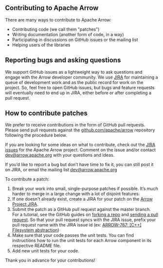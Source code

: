 <!---
  Licensed to the Apache Software Foundation (ASF) under one
  or more contributor license agreements.  See the NOTICE file
  distributed with this work for additional information
  regarding copyright ownership.  The ASF licenses this file
  to you under the Apache License, Version 2.0 (the
  "License"); you may not use this file except in compliance
  with the License.  You may obtain a copy of the License at

    http://www.apache.org/licenses/LICENSE-2.0

  Unless required by applicable law or agreed to in writing,
  software distributed under the License is distributed on an
  "AS IS" BASIS, WITHOUT WARRANTIES OR CONDITIONS OF ANY
  KIND, either express or implied.  See the License for the
  specific language governing permissions and limitations
  under the License.
-->

## Contributing to Apache Arrow

There are many ways to contribute to Apache Arrow:

* Contributing code (we call them "patches")
* Writing documentation (another form of code, in a way)
* Participating in discussions on GitHub issues or the mailing list
* Helping users of the libraries

## Reporting bugs and asking questions

We support GitHub issues as a lightweight way to ask questions and engage with
the Arrow developer community. We use [JIRA][3] for maintaining a queue of
development work and as the public record for work on the project. So, feel
free to open GitHub issues, but bugs and feature requests will eventually need
to end up in JIRA, either before or after completing a pull request.

## How to contribute patches

We prefer to receive contributions in the form of GitHub pull requests. Please
send pull requests against the [github.com/apache/arrow][4] repository following
the procedure below.

If you are looking for some ideas on what to contribute, check out the [JIRA
issues][3] for the Apache Arrow project. Comment on the issue and/or contact
[dev@arrow.apache.org](https://lists.apache.org/list.html?dev@arrow.apache.org)
with your questions and ideas.

If you’d like to report a bug but don’t have time to fix it, you can still post
it on JIRA, or email the mailing list
[dev@arrow.apache.org](https://lists.apache.org/list.html?dev@arrow.apache.org)

To contribute a patch:

1. Break your work into small, single-purpose patches if possible. It’s much
harder to merge in a large change with a lot of disjoint features.
2. If one doesn't already exist, create a JIRA for your patch on the [Arrow Project
JIRA](https://issues.apache.org/jira/browse/ARROW).
3. Submit the patch as a GitHub pull request against the master branch. For a
tutorial, see the GitHub guides on [forking a repo](https://help.github.com/en/articles/fork-a-repo)
and [sending a pull request](https://help.github.com/en/articles/creating-a-pull-request-from-a-fork). So that your pull request syncs with the JIRA issue, prefix your pull request
name with the JIRA issue id (ex: [ARROW-767: [C++] Filesystem abstraction](https://github.com/apache/arrow/pull/4225))
4. Make sure that your code passes the unit tests. You can find instructions
how to run the unit tests for each Arrow component in its respective README
file.
5. Add new unit tests for your code.

Thank you in advance for your contributions!

[1]: mailto:dev-subscribe@arrow.apache.org
[2]: https://github.com/apache/arrow/tree/master/format
[3]: https://issues.apache.org/jira/browse/ARROW
[4]: https://github.com/apache/arrow
